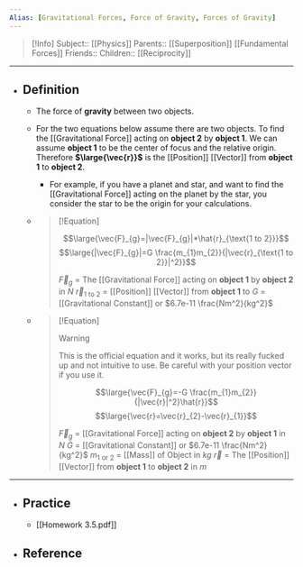 ```yaml
---
Alias: [Gravitational Forces, Force of Gravity, Forces of Gravity]
---
```

> [!Info]
> Subject:: [[Physics]]
> Parents:: [[Superposition]] [[Fundamental Forces]]
> Friends:: 
> Children:: [[Reciprocity]]
---
- ## Definition
	- The force of **gravity** between two objects.
	- For the two equations below assume there are two objects. To find the [[Gravitational Force]] acting on **object 2** by **object 1**. We can assume  **object 1** to be the center of focus and the relative origin. Therefore **$\large{\vec{r}}$** is the [[Position]] [[Vector]] from **object 1** to **object 2**.
		- For example, if you have a planet and star, and want to find the [[Gravitational Force]] acting on the planet by the star, you consider the star to be the origin for your calculations.
	- > [!Equation]
	  > 
	  > $$\large{\vec{F}_{g}=|\vec{F}_{g}|*\hat{r}_{\text{1 to 2}}}$$
	  > $$\large{|\vec{F}_{g}|=G \frac{m_{1}m_{2}}{|\vec{r}_{\text{1 to 2}}|^2}}$$
	  > 
	  > $\vec{F}_{g}$ = The [[Gravitational Force]] acting on **object 1** by **object 2** in $N$
	  > $\vec{r}_{\text{1 to 2}}$ = [[Position]] [[Vector]] from **object 1** to 
	  > $G$ = [[Gravitational Constant]] or $6.7e-11  \frac{Nm^2}{kg^2}$
	  
	- > [!Equation]
	  > > [!Warning]
	  > > This is the official equation and it works, but its really fucked up and not intuitive to use. Be careful with your position vector if you use it.
	  >
	  > $$\large{\vec{F}_{g}=-G \frac{m_{1}m_{2}}{|\vec{r}|^2}\hat{r}}$$
	  > $$\large{\vec{r}=\vec{r}_{2}-\vec{r}_{1}}$$
	  > 
	  > $\vec{F}_{g}$ = [[Gravitational Force]] acting on **object 2** by **object 1** in $N$
	  > $G$ = [[Gravitational Constant]] or $6.7e-11  \frac{Nm^2}{kg^2}$
	  > $m_{\text{1 or 2}}$ = [[Mass]] of Object in $kg$
	  > $\vec{r}$ = The [[Position]] [[Vector]] from **object 1** to **object 2** in $m$
---
- ## Practice
	- [[Homework 3.5.pdf]]
- ## Reference
